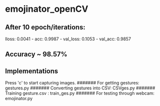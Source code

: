 # emojinator_openCV
## After 10 epoch/iterations:
lloss: 0.0041 - acc: 0.9987 - val_loss: 0.1053 - val_acc: 0.9857

## Accuracy ~ 98.57%

## Implementations
Press 'c' to start capturing images.
####### For getting gestures: gestures.py
####### Converting gestures into CSV: CSVges.py
####### Training gesture.csv : train_ges.py
####### For testing through webcam: emojinator.py
